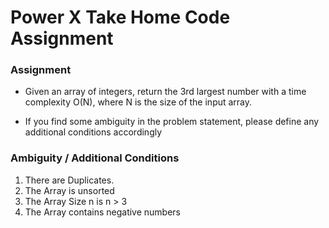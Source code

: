 # Power X Take Home Code Assignment

### Assignment
 - Given an array of integers, return the 3rd largest number with a time complexity O(N), where N is the size of the input array.
 
 - If you find some ambiguity in the problem statement, please define any additional conditions accordingly

### Ambiguity / Additional Conditions

1. There are Duplicates.
2. The Array is unsorted
3. The Array Size n is n > 3
4. The Array contains negative numbers
